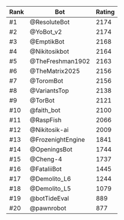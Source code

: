 Rank|Bot|Rating
---|---|---
#1|@ResoluteBot|2174
#2|@YoBot_v2|2174
#3|@EmptikBot|2168
#4|@Nikitosikbot|2164
#5|@TheFreshman1902|2163
#6|@TheMatrix2025|2156
#7|@ToromBot|2156
#8|@VariantsTop|2138
#9|@TorBot|2121
#10|@faith_bot|2100
#11|@RaspFish|2066
#12|@Nikitosik-ai|2009
#13|@FrozenightEngine|1841
#14|@OpeningsBot|1744
#15|@Cheng-4|1737
#16|@FataliiBot|1445
#17|@Demolito_L6|1244
#18|@Demolito_L5|1079
#19|@botTideEval|889
#20|@pawnrobot|877
